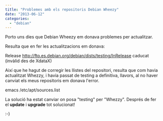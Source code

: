 ```yaml
---
title: "Problemes amb els repositoris Debian Wheezy"
date: "2013-06-12"
categories: 
  - "debian"
---
```


Porto uns dies que Debian Wheezy em donava problemes per actualitzar.

Resulta que en fer les actualitzacions em donava:

Release http://ftp.es.debian.org/debian/dists/testing/InRelease caducat (invàlid des de XdataX)

Així que he hagut de corregir les llistes del repositori, resulta que com havia actualitzat Whezzy, i havia passat de testing a definitiva, llavors, al no haver canviat els meus repositoris em donava l'error.

emacs /etc/apt/sources.list

La solució ha estat canviar on posa "testing" per "Whezzy". Després de fer el **update** i **upgrade** tot solucionat!

:-)
